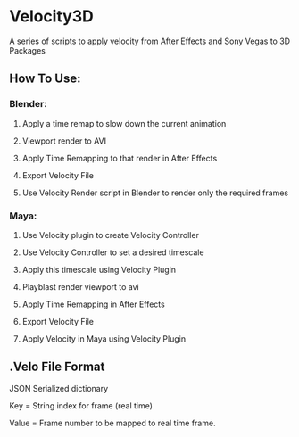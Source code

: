 # Velocity3D
 A series of scripts to apply velocity from After Effects and Sony Vegas to 3D Packages
 
 ## How To Use:

### Blender:

1. Apply a time remap to slow down the current animation

2. Viewport render to AVI

3. Apply Time Remapping to that render in After Effects

4. Export Velocity File

5. Use Velocity Render script in Blender to render only the required frames

### Maya:

1. Use Velocity plugin to create Velocity Controller

2. Use Velocity Controller to set a desired timescale

3. Apply this timescale using Velocity Plugin

4. Playblast render viewport to avi

5. Apply Time Remapping in After Effects

6. Export Velocity File

7. Apply Velocity in Maya using Velocity Plugin







## .Velo File Format

JSON Serialized dictionary

Key = String index for frame (real time)

Value = Frame number to be mapped to real time frame.
